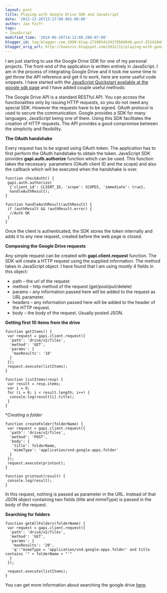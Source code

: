 ```yaml
---
layout: post
title: Playing with Google Drive SDK and JavaScript
date: '2012-12-26T15:17:00.001-08:00'
author: Jan Fajfr
tags:
- JavaScript
modified_time: '2014-06-26T14:12:08.280-07:00'
blogger_id: tag:blogger.com,1999:blog-1710034134179566048.post-2514104088306056042
blogger_orig_url: http://hoonzis.blogspot.com/2012/12/playing-with-google-drive-sdk-and.html
---
```

I am just starting to use the Google Drive SDK for one of my personal
projects. The front-end of the application is written entirely in
JavaScript. I am in the process of integrating Google Drive and it took
me some time to get throw the API reference and get it to work, here are
some useful code snippets. I have started with the [JavaScript
Quickstart available at the google sdk
page](https://developers.google.com/drive/quickstart-js) and I have
added couple useful methods:

The Google Drive API is a standard RESTful API. You can access the
functionalities only by issuing HTTP requests, so you do not need any
special SDK. However the requests have to be signed. OAuth protocol is
used to secure the communication. Google provides a SDK for many
languages, JavaScript being one of them. Using this SDK facilitates the
creation of HTTP requests. The API provides a good compromise between
the simplicity and flexibility.

**The OAuth handshake**

Every request has to be signed using OAuth token. The application has to
first perform the OAuth handshake to obtain the token. JavaScript SDK
provides **gapi.auth.authorize** function which can be used. This
function takes the necessary  parameters (OAuth client ID and the scope)
and also the callback which will be executed when the handshake is over.

``` 
function checkAuth() {
 gapi.auth.authorize(
  {'client_id': CLIENT_ID, 'scope': SCOPES, 'immediate': true},
  handleAuthResult);
}

function handleAuthResult(authResult) {
 if (authResult && !authResult.error) {
  //Auth OK
 }
}
```

Once the client is authenticated, the SDK stores the token internally
and adds it to any new request, created before the web page is closed.

**Composing the Google Drive requests**

Any simple request can be created with **gapi.client.request** function.
The SDK will create a HTTP request using the supplied information. The
method takes in JavaScript object. I have found that I am using mostly 4
fields in this object:

-   path – the url of the request
-   method – http method of the request (get/post/put/delete)
-   params – any information passed here will be added to the request as
    URL parameter.
-   headers – any information passed here will be added to the header of
    the HTTP request.
-   body – the body of the request. Usually posted JSON.

**Getting first 10 items from the drive**

``` 
function getItems() {
 var request = gapi.client.request({
  'path': 'drive/v2/files',
  'method': 'GET',
  'params': {
   'maxResults': '10'
  }
 });
 request.execute(listItems);
}

function listItems(resp) {
 var result = resp.items;
 var i = 0;
 for (i = 0; i < result.length; i++) {
  console.log(result[i].title);
 }
}
```

**Creating a folder*

``` 
function createFolder(folderName) {
 var request = gapi.client.request({
  'path': 'drive/v2/files',
  'method': 'POST',
  'body': {
   'title': folderName,
   'mimeType': 'application/vnd.google-apps.folder'
  }
 });
 request.execute(printout);
}

function printout(result) {
 console.log(result);
}
```

In this request, nothing is passed as parameter in the URL. Instead of
that JSON object containing two fields (title and mimeType) is passed in
the body of the request.

**Searching for folders**

``` 
function getAllFolders(folderName) {
 var request = gapi.client.request({
  'path': 'drive/v2/files',
  'method': 'GET',
  'params': {
   'maxResults': '20',
   'q':"mimeType = 'application/vnd.google-apps.folder' and title contains '" + folderName + "'"
  }
 });

 request.execute(listItems);
}
```

You can get more information about searching the google drive
[here](https://developers.google.com/drive/search-parameters).
